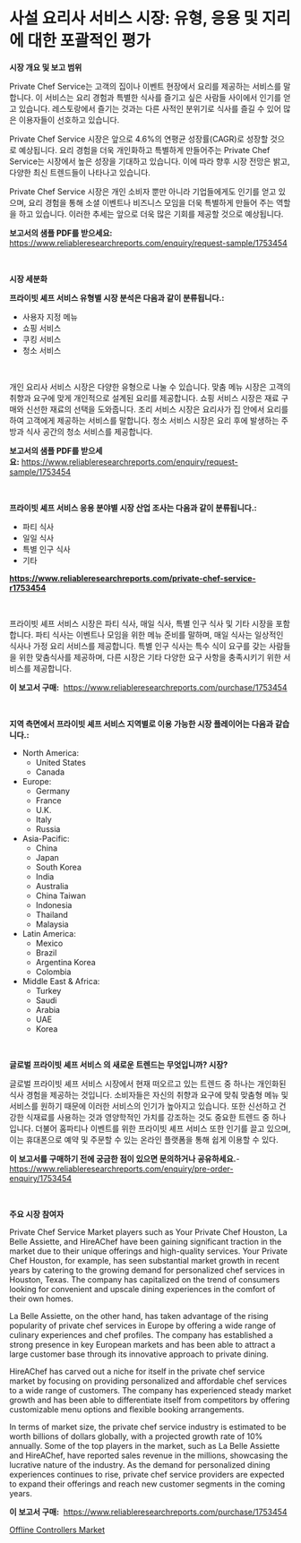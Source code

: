 <p><h1>사설 요리사 서비스 시장: 유형, 응용 및 지리에 대한 포괄적인 평가</h1></p><p><strong>시장 개요 및 보고 범위</strong></p>
<p><p>Private Chef Service는 고객의 집이나 이벤트 현장에서 요리를 제공하는 서비스를 말합니다. 이 서비스는 요리 경험과 특별한 식사를 즐기고 싶은 사람들 사이에서 인기를 얻고 있습니다. 레스토랑에서 즐기는 것과는 다른 사적인 분위기로 식사를 즐길 수 있어 많은 이용자들이 선호하고 있습니다.</p><p>Private Chef Service 시장은 앞으로 4.6%의 연평균 성장률(CAGR)로 성장할 것으로 예상됩니다. 요리 경험을 더욱 개인화하고 특별하게 만들어주는 Private Chef Service는 시장에서 높은 성장을 기대하고 있습니다. 이에 따라 향후 시장 전망은 밝고, 다양한 최신 트렌드들이 나타나고 있습니다.</p><p>Private Chef Service 시장은 개인 소비자 뿐만 아니라 기업들에게도 인기를 얻고 있으며, 요리 경험을 통해 소셜 이벤트나 비즈니스 모임을 더욱 특별하게 만들어 주는 역할을 하고 있습니다. 이러한 추세는 앞으로 더욱 많은 기회를 제공할 것으로 예상됩니다.</p></p>
<p><strong>보고서의 샘플 PDF를 받으세요:</strong> <a href="https://www.reliableresearchreports.com/enquiry/request-sample/1753454">https://www.reliableresearchreports.com/enquiry/request-sample/1753454</a></p>
<p>&nbsp;</p>
<p><strong>시장 세분화</strong></p>
<p><strong>프라이빗 셰프 서비스 유형별 시장 분석은 다음과 같이 분류됩니다.:</strong></p>
<p><ul><li>사용자 지정 메뉴</li><li>쇼핑 서비스</li><li>쿠킹 서비스</li><li>청소 서비스</li></ul></p>
<p>&nbsp;</p>
<p><p>개인 요리사 서비스 시장은 다양한 유형으로 나눌 수 있습니다. 맞춤 메뉴 시장은 고객의 취향과 요구에 맞게 개인적으로 설계된 요리를 제공합니다. 쇼핑 서비스 시장은 재료 구매와 신선한 재료의 선택을 도와줍니다. 조리 서비스 시장은 요리사가 집 안에서 요리를 하여 고객에게 제공하는 서비스를 말합니다. 청소 서비스 시장은 요리 후에 발생하는 주방과 식사 공간의 청소 서비스를 제공합니다.</p></p>
<p><strong>보고서의 샘플 PDF를 받으세요:</strong>&nbsp;<a href="https://www.reliableresearchreports.com/enquiry/request-sample/1753454">https://www.reliableresearchreports.com/enquiry/request-sample/1753454</a></p>
<p>&nbsp;</p>
<p><strong> 프라이빗 셰프 서비스 응용 분야별 시장 산업 조사는 다음과 같이 분류됩니다.:</strong></p>
<p><ul><li>파티 식사</li><li>일일 식사</li><li>특별 인구 식사</li><li>기타</li></ul></p>
<p><strong><a href="https://www.reliableresearchreports.com/private-chef-service-r1753454">https://www.reliableresearchreports.com/private-chef-service-r1753454</a></strong></p>
<p>&nbsp;</p>
<p><p>프라이빗 셰프 서비스 시장은 파티 식사, 매일 식사, 특별 인구 식사 및 기타 시장을 포함합니다. 파티 식사는 이벤트나 모임을 위한 메뉴 준비를 말하며, 매일 식사는 일상적인 식사나 가정 요리 서비스를 제공합니다. 특별 인구 식사는 특수 식이 요구를 갖는 사람들을 위한 맞춤식사를 제공하며, 다른 시장은 기타 다양한 요구 사항을 충족시키기 위한 서비스를 제공합니다.</p></p>
<p><strong>이 보고서 구매:</strong>&nbsp; <a href="https://www.reliableresearchreports.com/purchase/1753454">https://www.reliableresearchreports.com/purchase/1753454</a></p>
<p>&nbsp;</p>
<p><strong>지역 측면에서 프라이빗 셰프 서비스 지역별로 이용 가능한 시장 플레이어는 다음과 같습니다.:</strong></p>
<p><ul>
    <li>
        North America:
        <ul>
            <li>United States</li>
            <li>Canada</li>
        </ul>
    </li>
    <li>
        Europe:
        <ul>
            <li>Germany</li>
            <li>France</li>
            <li>U.K.</li>
            <li>Italy</li>
            <li>Russia</li>
        </ul>
    </li>
    <li>
        Asia-Pacific:
        <ul>
            <li>China</li>
            <li>Japan</li>
            <li>South Korea</li>
            <li>India</li>
            <li>Australia</li>
            <li>China Taiwan</li>
            <li>Indonesia</li>
            <li>Thailand</li>
            <li>Malaysia</li>
        </ul>
    </li>
    <li>
        Latin America:
        <ul>
            <li>Mexico</li>
            <li>Brazil</li>
            <li>Argentina Korea</li>
            <li>Colombia</li>
        </ul>
    </li>
    <li>
        Middle East & Africa:
        <ul>
            <li>Turkey</li>
            <li>Saudi</li>
            <li>Arabia</li>
            <li>UAE</li>
            <li>Korea</li>
        </ul>
    </li>
    </ul></p>
<p>&nbsp;</p>
<p><strong>글로벌 프라이빗 셰프 서비스 의 새로운 트렌드는 무엇입니까? 시장?</strong></p>
<p><p>글로벌 프라이빗 셰프 서비스 시장에서 현재 떠오르고 있는 트렌드 중 하나는 개인화된 식사 경험을 제공하는 것입니다. 소비자들은 자신의 취향과 요구에 맞춰 맞춤형 메뉴 및 서비스를 원하기 때문에 이러한 서비스의 인기가 높아지고 있습니다. 또한 신선하고 건강한 식재료를 사용하는 것과 영양학적인 가치를 강조하는 것도 중요한 트렌드 중 하나입니다. 더불어 홈파티나 이벤트를 위한 프라이빗 셰프 서비스 또한 인기를 끌고 있으며, 이는 휴대폰으로 예약 및 주문할 수 있는 온라인 플랫폼을 통해 쉽게 이용할 수 있다.</p></p>
<p><strong>이 보고서를 구매하기 전에 궁금한 점이 있으면 문의하거나 공유하세요.</strong>- <a href="https://www.reliableresearchreports.com/enquiry/pre-order-enquiry/1753454">https://www.reliableresearchreports.com/enquiry/pre-order-enquiry/1753454</a></p>
<p>&nbsp;</p>
<p><strong>주요 시장 참여자</strong></p>
<p><p>Private Chef Service Market players such as Your Private Chef Houston, La Belle Assiette, and HireAChef have been gaining significant traction in the market due to their unique offerings and high-quality services. Your Private Chef Houston, for example, has seen substantial market growth in recent years by catering to the growing demand for personalized chef services in Houston, Texas. The company has capitalized on the trend of consumers looking for convenient and upscale dining experiences in the comfort of their own homes.</p><p>La Belle Assiette, on the other hand, has taken advantage of the rising popularity of private chef services in Europe by offering a wide range of culinary experiences and chef profiles. The company has established a strong presence in key European markets and has been able to attract a large customer base through its innovative approach to private dining.</p><p>HireAChef has carved out a niche for itself in the private chef service market by focusing on providing personalized and affordable chef services to a wide range of customers. The company has experienced steady market growth and has been able to differentiate itself from competitors by offering customizable menu options and flexible booking arrangements.</p><p>In terms of market size, the private chef service industry is estimated to be worth billions of dollars globally, with a projected growth rate of 10% annually. Some of the top players in the market, such as La Belle Assiette and HireAChef, have reported sales revenue in the millions, showcasing the lucrative nature of the industry. As the demand for personalized dining experiences continues to rise, private chef service providers are expected to expand their offerings and reach new customer segments in the coming years.</p></p>
<p><strong>이 보고서 구매:</strong>&nbsp;&nbsp;<a href="https://www.reliableresearchreports.com/purchase/1753454">https://www.reliableresearchreports.com/purchase/1753454</a></p>
<p><p><a href="https://meowing-lemming-dd3.notion.site/Offline-Controllers-Market-Analysis-Its-CAGR-Market-Segmentation-and-Global-Industry-Overview-da6317572d4f4346aebc0b3d79f2684a">Offline Controllers Market</a></p></p>